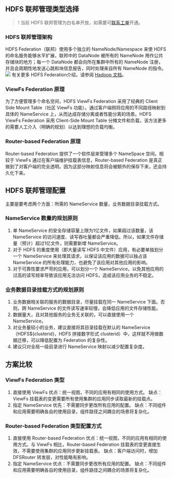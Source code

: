## HDFS 联邦管理类型选择
>! 当前 HDFS 联邦管理为白名单开放，如需要可[联系工单](https://console.cloud.tencent.com/workorder/category)开通。

### HDFS 联邦管理架构 
HDFS Federation（联邦）使用多个独立的 NameNode/Namespace 来使 HDFS 的命名服务能够水平扩展，联邦中的 DataNode 被所有的 NameNode 用作公共存储块的地方；每一个 DataNode 都会向所在集群中所有的 NameNode 注册，并且会周期性地发送心跳和块信息报告，同时处理来自所有 NameNode 的指令。
![](https://qcloudimg.tencent-cloud.cn/raw/34536f936f03aad90f38bbffee5ca65d.png)
有关更多 HDFS Federation介绍，请参阅 [Hadoop 文档](https://hadoop.apache.org/docs/stable/hadoop-project-dist/hadoop-hdfs/Federation.html)。

### ViewFs Federation 原理
为了方便管理多个命名空间，HDFS ViewFs Federation 采用了经典的 Client Side Mount Table（社区 ViewFs 功能）。通过客户端侧将应用的不同路径映射到具体的 NameService 上，从而达成存储分离或者性能分离的场景。HDFS ViewFs Federation 采用 Client-Side Mount Table 分摊文件和负载，该方法更多的需要人工介入（明确的规划）以达到理想的负载均衡。

### Router-based Federation 原理
Router-based Federation 提供了一个软件层来管理多个 NameSpace 空间。相较于 ViewFs 通过在客户端维护挂载表信息，Router-based Federation 是真正做到了对客户端的完全透明。因为这部分映射信息将会被额外的保存下来，还会持久化下来。

## HDFS 联邦管理配置
主要是要考虑两个方面：所需的 NameService 数量，业务数据目录挂载方式。

### NameService 数量的规划原则
1. 单 NameService 的安全存储容量上限为1亿文件，如果超过该数量，该 NameService 的访问速度、读写吞吐量都会严重降低。所以，如果文件存储量（预计）超过1亿文件，则需要新增 NameService。
2. 对于 HDFS 的重度使用（即大量读写 HDFS 中文件）应用，有必要单独划分一个 NameService 来处理其请求，以保证该应用的数据可以独占该 NameService 的所有处理能力，也避免了该应用对其他应用的影响。
3. 对于可靠性要求严苛的应用，可以划分一个 NameService，以免其他应用的过高的读写频率导致该应用无法访问 HDFS，造成该应用业务的不稳定。

### 业务数据目录挂载方式的规划原则
1. 业务数据相关联的服务的数据目录，尽量挂载在同一 NameService 下面。否则，跨 NameService 的文件读写速率较慢，会降低应用的文件存储性能。
2. 数据量大，且对其他服务的业务无关联的，可以直接使用一个 NameService。
3. 对业务量较小的业务，建议直接将其目录挂载在默认的 NameService（HDFS${clusterid}，HDFS 拼接数字形式 clusterid）中，这样就不用做数据迁移，可以降低配置为 Federation 的复杂性。
4. 建议只对全局一级目录进行 NameService 映射以减少配置复杂度。

## 方案比较

### ViewFs Federation 类型
1. 直接使用 ViewFs
优点：统一视图，不同的应用有相同的使用方式。
缺点：ViewFs 挂载表的变更需要所有使用集群的应用同步读取最新的挂载点。
2.	指定 NameService
优先：不需要同步更改所有应用的配置。
缺点：不同组件和应用需要明确各自的使用目录，组件路径之间耦合的场景将复杂化。

### Router-based Federation 类型配置方式
1.	直接使用 Router-based Federation
优点：统一视图，不同的应用有相同的使用方式。与 ViewFs 相比，Router-based Federation 挂载表的变更直接生效，不需要使用集群的应用同步更新挂载表。
缺点：客户端访问时，增加 DFSRouter 转发层，对性能略有影响。
2.	指定 NameService
优点：不需要同步更改所有应用的配置。
缺点：不同组件和应用需要明确各自的使用目录，组件路径之间耦合的场景将复杂化。


